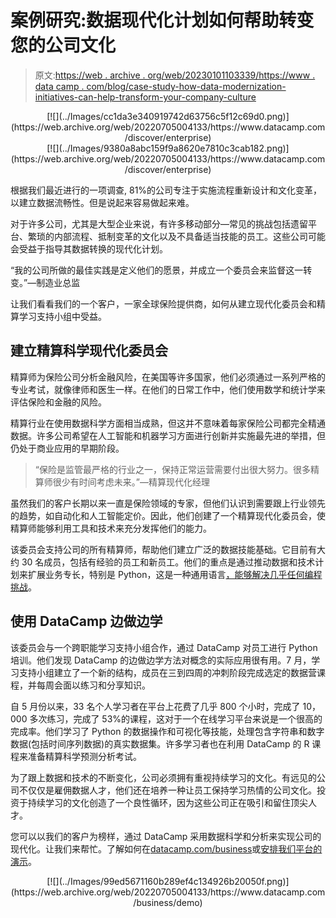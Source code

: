 # 案例研究:数据现代化计划如何帮助转变您的公司文化

> 原文:[https://web . archive . org/web/20230101103339/https://www . data camp . com/blog/case-study-how-data-modernization-initiatives-can-help-transform-your-company-culture](https://web.archive.org/web/20230101103339/https://www.datacamp.com/blog/case-study-how-data-modernization-initiatives-can-help-transform-your-company-culture)

<center>[![](../Images/cc1da3e340919742d63756c5f12c69d0.png)](https://web.archive.org/web/20220705004133/https://www.datacamp.com/discover/enterprise)</center>

<center>[![](../Images/9380a8abc159f9a8620e7810c3cab182.png)](https://web.archive.org/web/20220705004133/https://www.datacamp.com/discover/enterprise)</center>

根据我们最近进行的一项调查, 81%的公司专注于实施流程重新设计和文化变革，以建立数据流畅性。但是说起来容易做起来难。

对于许多公司，尤其是大型企业来说，有许多移动部分—常见的挑战包括遗留平台、繁琐的内部流程、抵制变革的文化以及不具备适当技能的员工。这些公司可能会受益于指导其数据转换的现代化计划。

“我的公司所做的最佳实践是定义他们的愿景，并成立一个委员会来监督这一转变。”—制造业总监

让我们看看我们的一个客户，一家全球保险提供商，如何从建立现代化委员会和精算学习支持小组中受益。

## 建立精算科学现代化委员会

精算师为保险公司分析金融风险，在美国等许多国家，他们必须通过一系列严格的专业考试，就像律师和医生一样。在他们的日常工作中，他们使用数学和统计学来评估保险和金融的风险。

精算行业在使用数据科学方面相当成熟，但这并不意味着每家保险公司都完全精通数据。许多公司希望在人工智能和机器学习方面进行创新并实施最先进的举措，但仍处于商业应用的早期阶段。

> “保险是监管最严格的行业之一，保持正常运营需要付出很大努力。很多精算师很少有时间考虑未来。”—精算现代化经理

虽然我们的客户长期以来一直是保险领域的专家，但他们认识到需要跟上行业领先的趋势，如自动化和人工智能定价。因此，他们创建了一个精算现代化委员会，使精算师能够利用工具和技术来充分发挥他们的能力。

该委员会支持公司的所有精算师，帮助他们建立广泛的数据技能基础。它目前有大约 30 名成员，包括有经验的员工和新员工。他们的重点是通过推动数据和技术计划来扩展业务专长，特别是 Python，这是一种通用语言[，能够解决几乎任何编程挑战](https://web.archive.org/web/20220705004133/https://www.datacamp.com/community/blog/why-your-company-needs-python-for-business-analytics)。

## 使用 DataCamp 边做边学

该委员会与一个跨职能学习支持小组合作，通过 DataCamp 对员工进行 Python 培训。他们发现 DataCamp 的边做边学方法对概念的实际应用很有用。7 月，学习支持小组建立了一个新的结构，成员在三到四周的冲刺阶段完成选定的数据营课程，并每周会面以练习和分享知识。

自 5 月份以来，33 名个人学习者在平台上花费了几乎 800 个小时，完成了 10，000 多次练习，完成了 53%的课程，这对于一个在线学习平台来说是一个很高的完成率。他们学习了 Python 的数据操作和可视化等技能，处理包含字符串和数字数据(包括时间序列数据)的真实数据集。许多学习者也在利用 DataCamp 的 R 课程来准备精算科学预测分析考试。

为了跟上数据和技术的不断变化，公司必须拥有重视持续学习的文化。有远见的公司不仅仅是雇佣数据人才，他们还在培养一种让员工保持学习热情的公司文化。投资于持续学习的文化创造了一个良性循环，因为这些公司正在吸引和留住顶尖人才。

您可以以我们的客户为榜样，通过 DataCamp 采用数据科学和分析来实现公司的现代化。让我们来帮忙。了解如何在[datacamp.com/business](https://web.archive.org/web/20220705004133/https://www.datacamp.com/discover/enterprise)或[安排我们平台的演示](https://web.archive.org/web/20220705004133/https://www.datacamp.com/business/demo/)。

<center>[![](../Images/99ed5671160b289ef4c134926b20050f.png)](https://web.archive.org/web/20220705004133/https://www.datacamp.com/business/demo)</center>